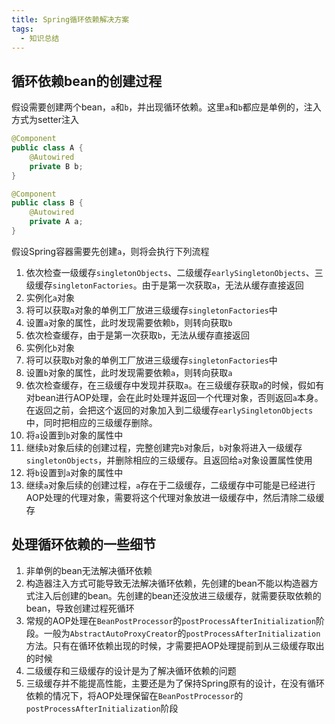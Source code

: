 ```yaml
---
title: Spring循环依赖解决方案
tags: 
  - 知识总结
---
```


## 循环依赖bean的创建过程

假设需要创建两个bean，`a`和`b`，并出现循环依赖。这里`a`和`b`都应是单例的，注入方式为setter注入

<!--more-->

```java
@Component
public class A {
    @Autowired
    private B b;
}
```

```java
@Component
public class B {
    @Autowired
    private A a;
}
```

假设Spring容器需要先创建`a`，则将会执行下列流程

1. 依次检查一级缓存`singletonObjects`、二级缓存`earlySingletonObjects`、三级缓存`singletonFactories`。由于是第一次获取`a`，无法从缓存直接返回
2. 实例化`a`对象
3. 将可以获取`a`对象的单例工厂放进三级缓存`singletonFactories`中
4. 设置`a`对象的属性，此时发现需要依赖`b`，则转向获取`b`
5. 依次检查缓存，由于是第一次获取`b`，无法从缓存直接返回
6. 实例化`b`对象
7. 将可以获取`b`对象的单例工厂放进三级缓存`singletonFactories`中
8. 设置`b`对象的属性，此时发现需要依赖`a`，则转向获取`a`
9. 依次检查缓存，在三级缓存中发现并获取`a`。在三级缓存获取`a`的时候，假如有对bean进行AOP处理，会在此时处理并返回一个代理对象，否则返回`a`本身。在返回之前，会把这个返回的对象加入到二级缓存`earlySingletonObjects`中，同时把相应的三级缓存删除。
10. 将`a`设置到`b`对象的属性中
11. 继续`b`对象后续的创建过程，完整创建完`b`对象后，`b`对象将进入一级缓存`singletonObjects`，并删除相应的三级缓存。且返回给`a`对象设置属性使用
12. 将`b`设置到`a`对象的属性中
13. 继续`a`对象后续的创建过程，`a`存在于二级缓存，二级缓存中可能是已经进行AOP处理的代理对象，需要将这个代理对象放进一级缓存中，然后清除二级缓存

## 处理循环依赖的一些细节

1. 非单例的bean无法解决循环依赖
2. 构造器注入方式可能导致无法解决循环依赖，先创建的bean不能以构造器方式注入后创建的bean。先创建的bean还没放进三级缓存，就需要获取依赖的bean，导致创建过程死循环
3. 常规的AOP处理在`BeanPostProcessor`的`postProcessAfterInitialization`阶段。一般为`AbstractAutoProxyCreator`的`postProcessAfterInitialization`方法。只有在循环依赖出现的时候，才需要把AOP处理提前到从三级缓存取出的时候
4. 二级缓存和三级缓存的设计是为了解决循环依赖的问题
5. 三级缓存并不能提高性能，主要还是为了保持Spring原有的设计，在没有循环依赖的情况下，将AOP处理保留在`BeanPostProcessor`的`postProcessAfterInitialization`阶段